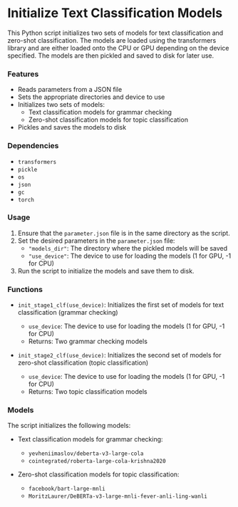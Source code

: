 # Initialize Text Classification Models

This Python script initializes two sets of models for text classification and zero-shot classification. The models are loaded using the transformers library and are either loaded onto the CPU or GPU depending on the device specified. The models are then pickled and saved to disk for later use.

### Features

- Reads parameters from a JSON file
- Sets the appropriate directories and device to use
- Initializes two sets of models:
  - Text classification models for grammar checking
  - Zero-shot classification models for topic classification
- Pickles and saves the models to disk

### Dependencies

- `transformers`
- `pickle`
- `os`
- `json`
- `gc`
- `torch`

### Usage

1. Ensure that the `parameter.json` file is in the same directory as the script.
2. Set the desired parameters in the `parameter.json` file:
   - `"models_dir"`: The directory where the pickled models will be saved
   - `"use_device"`: The device to use for loading the models (1 for GPU, -1 for CPU)
3. Run the script to initialize the models and save them to disk.

### Functions

- `init_stage1_clf(use_device)`: Initializes the first set of models for text classification (grammar checking)
  - `use_device`: The device to use for loading the models (1 for GPU, -1 for CPU)
  - Returns: Two grammar checking models

- `init_stage2_clf(use_device)`: Initializes the second set of models for zero-shot classification (topic classification)
  - `use_device`: The device to use for loading the models (1 for GPU, -1 for CPU)
  - Returns: Two topic classification models

### Models

The script initializes the following models:

- Text classification models for grammar checking:
  - `yevheniimaslov/deberta-v3-large-cola`
  - `cointegrated/roberta-large-cola-krishna2020`

- Zero-shot classification models for topic classification:
  - `facebook/bart-large-mnli`
  - `MoritzLaurer/DeBERTa-v3-large-mnli-fever-anli-ling-wanli`